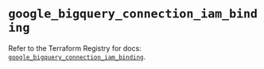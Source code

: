 # `google_bigquery_connection_iam_binding`

Refer to the Terraform Registry for docs: [`google_bigquery_connection_iam_binding`](https://registry.terraform.io/providers/hashicorp/google/6.49.0/docs/resources/bigquery_connection_iam_binding).
